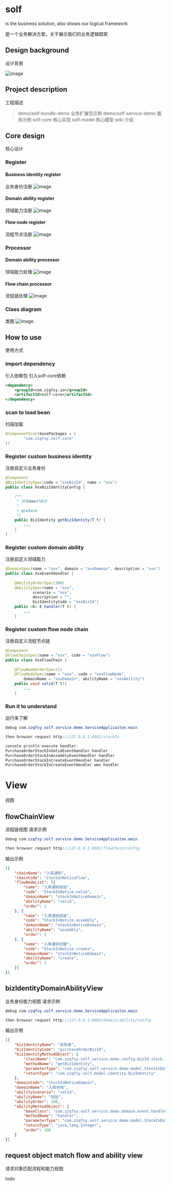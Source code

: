 # solf
is the business solution, also shows our logical framework 

是一个业务解决方案，关于展示我们的业务逻辑框架

## Design background
设计背景

![image](https://raw.githubusercontent.com/zzqfsy/solf/main/wiki/pic/solf-origin.drawio.png)

## Project description
工程描述
> demo/solf-bundle-demo
> 业务扩展包示例
> demo/solf-service-demo
> 服务示例
> solf-core
> 核心实现
> solf-model
> 核心模型
> wiki
> 介绍
    

## Core design
核心设计

### Register
#### Business identity register
业务身份注册
![image](https://raw.githubusercontent.com/zzqfsy/solf/main/wiki/pic/Solf%20Degin%20Biz%20Identity%20Register.jpg)

#### Domain ability register
领域能力注册
![image](https://raw.githubusercontent.com/zzqfsy/solf/main/wiki/pic/Solf%20Degin%20Doamin%20Ability%20Register.png)

#### Flow node register
流程节点注册
![image](https://raw.githubusercontent.com/zzqfsy/solf/main/wiki/pic/Solf%20Degin%20Flow%20Register.png)

### Processor
#### Domain ability processor
领域能力处理
![image](https://raw.githubusercontent.com/zzqfsy/solf/main/wiki/pic/Solf%20Design%20Domain%20handler.png)

#### Flow chain processor
流程链处理
![image](https://raw.githubusercontent.com/zzqfsy/solf/main/wiki/pic/Solf%20Design%20Flow%20handler.png)

### Class diagram
类图
![image](https://raw.githubusercontent.com/zzqfsy/solf/main/wiki/pic/solf-class-graph.drawio.png)

## How to use
使用方式

### import dependency
引入依赖包
引入solf-core依赖
```xml
<dependency>
    <groupId>com.zzqfsy.io</groupId>
    <artifactId>solf-core</artifactId>
</dependency>
```

### scan to load bean
扫描加载
```java
@ComponentScan(basePackages = {
        "com.zzqfsy.solf.core"
})
```
### Register custom business identity
注册自定义业务身份
```java
@Component
@BizIdentitySpec(code = "xxxBizId", name = "xxx")
public class XxxBizIdentityConfig {

    /**
     * 获取xxx的身份
     *
     * @return
     */
    public BizIdentity getBizIdentity(T t) {
        ...
    }
}
```

### Register custom domain ability
注册自定义领域能力
```java
@DomainSpec(name = "xxx", domain = "xxxDomain", description = "xxx")
public class XxxEventHandler {
    
    @AbilityOrderSpec(300)
    @AbilitySpec(name = "xxx", 
            scenario = "xxx", 
            description = "", 
            bizIdentityCode = "xxxBizId")
    public <E> E handler(T t) {
        ...
    }
```

### Register custom flow node chain
注册自定义流程节点链
```java
@Component
@FlowChainSpec(name = "xxx", code = "xxxFlow")
public class XxxFlowChain {
    
    @FlowNodeOrderSpec(1)
    @FlowNodeSpec(name = "xxx", code = "xxxFlowNode",
        domainName = "xxxDomain", abilityName = "xxxAbility")
    public void valid(T t){
        ...
    }
```

### Run it to understand
运行来了解
```java
debug com.zzqfsy.solf.service.demo.ServiceApplicaiton.main

then browser request http://127.0.0.1:8081/stockIn

console println execute handler:
PurchaseOrderStockInValidEventHandler handler
PurchaseOrderStockInAssemblyEventHandler handler
PurchaseOrderStockInCreateEventHandler handler
PurchaseOrderStockInCreateEventHandler wms handler
```

# View
视图

## flowChainView
流程链视图
请求示例
```java
debug com.zzqfsy.solf.service.demo.ServiceApplicaiton.main

then browser request http://127.0.0.1:8081/flowChain/config
```
输出示例
```json
[{
	"chainName": "入库通知",
	"chainCode": "stockInNoticeFlow",
	"flowNodeList": [{
		"name": "入库通知校验",
		"code": "StockInNotice.valid",
		"domainName": "stockInNoticeDomain",
		"abilityName": "valid",
		"order": 1
	}, {
		"name": "入库通知组装",
		"code": "StockInNotice.assembly",
		"domainName": "stockInNoticeDomain",
		"abilityName": "assembly",
		"order": 2
	}, {
		"name": "入库通知创建",
		"code": "StockInNotice.create",
		"domainName": "stockInNoticeDomain",
		"abilityName": "create",
		"order": 3
	}]
}]
```

## bizIdentityDomainAbilityView
业务身份能力视图
请求示例
```java
debug com.zzqfsy.solf.service.demo.ServiceApplicaiton.main

then browser request http://127.0.0.1:8081/domain/ability/config
```
输出示例
```json
[{
	"bizIdentityName": "采购单",
	"bizIdentityCode": "purchaseOrderBizId",
	"bizIdentityMethodObject": {
		"className": "com.zzqfsy.solf.service.demo.config.bizId.stock.in.PurchaseOrderBizIdentityConfig",
		"methodName": "getBizIdentity",
		"parameterType": "com.zzqfsy.solf.service.demo.model.StockInDo",
		"returnType": "com.zzqfsy.solf.model.identity.BizIdentity"
	},
	"domainCode": "stockInNoticeDomain",
	"domainName": "入库领域",
	"abilityScenario": "valid",
	"abilityName": "校验",
	"abilityOrder": 100,
	"abilityMethodObject": {
		"beanClass": "com.zzqfsy.solf.service.demo.domain.event.handler.stock.in.notice.valid.PurchaseOrderStockInValidEventHandler",
		"methodName": "handler",
		"parameterType": "com.zzqfsy.solf.service.demo.model.StockInDo",
		"returnType": "java.lang.Integer",
		"order": 100
	}
}]
```

## request object match flow and ability view
请求对象匹配流程和能力视图

todo 